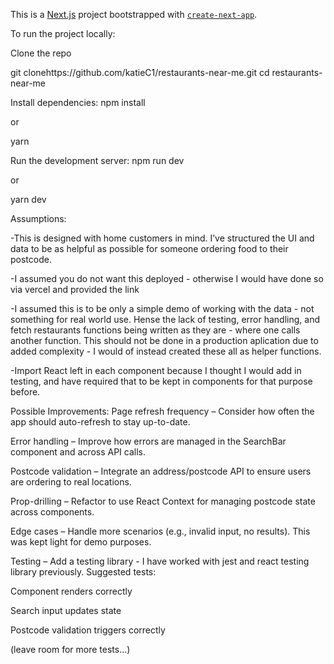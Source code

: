 This is a [Next.js](https://nextjs.org) project bootstrapped with [`create-next-app`](https://nextjs.org/docs/app/api-reference/cli/create-next-app).

To run the project locally:

Clone the repo

git clonehttps://github.com/katieC1/restaurants-near-me.git
cd restaurants-near-me

Install dependencies:
npm install

or

yarn

Run the development server:
npm run dev

or

yarn dev

Assumptions:

-This is designed with home customers in mind. I’ve structured the UI and data to be as helpful as possible for someone ordering food to their postcode.

-I assumed you do not want this deployed - otherwise I would have done so via vercel and provided the link

-I assumed this is to be only a simple demo of working with the data - not something for real world use. Hense the lack of testing, error handling, and fetch restaurants functions
being written as they are - where one calls another function. This should not be done in a production aplication due to added complexity - I would of instead created these all as helper functions.

-Import React left in each component because I thought I would add in testing, and have required that to be kept in components for that purpose before.

Possible Improvements:
Page refresh frequency – Consider how often the app should auto-refresh to stay up-to-date.

Error handling – Improve how errors are managed in the SearchBar component and across API calls.

Postcode validation – Integrate an address/postcode API to ensure users are ordering to real locations.

Prop-drilling – Refactor to use React Context for managing postcode state across components.

Edge cases – Handle more scenarios (e.g., invalid input, no results). This was kept light for demo purposes.

Testing – Add a testing library - I have worked with jest and react testing library previously. Suggested tests:

Component renders correctly

Search input updates state

Postcode validation triggers correctly

(leave room for more tests...)
